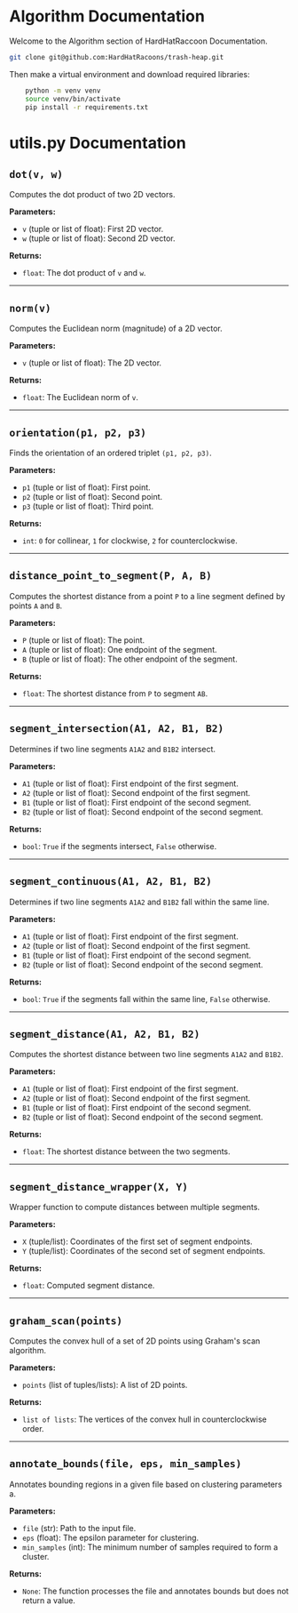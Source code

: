 # Algorithm Documentation
Welcome to the Algorithm section of HardHatRaccoon Documentation.

```bash
git clone git@github.com:HardHatRacoons/trash-heap.git
```

Then make a virtual environment and download required libraries:

```bash
    python -m venv venv
    source venv/bin/activate
    pip install -r requirements.txt
```


# utils.py Documentation

## `dot(v, w)`
Computes the dot product of two 2D vectors.

**Parameters:**
- `v` (tuple or list of float): First 2D vector.
- `w` (tuple or list of float): Second 2D vector.

**Returns:**
- `float`: The dot product of `v` and `w`.

---

## `norm(v)`
Computes the Euclidean norm (magnitude) of a 2D vector.

**Parameters:**
- `v` (tuple or list of float): The 2D vector.

**Returns:**
- `float`: The Euclidean norm of `v`.

---

## `orientation(p1, p2, p3)`

Finds the orientation of an ordered triplet `(p1, p2, p3)`.

**Parameters:**

- `p1` (tuple or list of float): First point.
- `p2` (tuple or list of float): Second point.
- `p3` (tuple or list of float): Third point.

**Returns:**

- `int`: `0` for collinear, `1` for clockwise, `2` for counterclockwise.

---


## `distance_point_to_segment(P, A, B)`
Computes the shortest distance from a point `P` to a line segment defined by points `A` and `B`.

**Parameters:**
- `P` (tuple or list of float): The point.
- `A` (tuple or list of float): One endpoint of the segment.
- `B` (tuple or list of float): The other endpoint of the segment.

**Returns:**
- `float`: The shortest distance from `P` to segment `AB`.

---

## `segment_intersection(A1, A2, B1, B2)`

Determines if two line segments `A1A2` and `B1B2` intersect.

**Parameters:**

- `A1` (tuple or list of float): First endpoint of the first segment.
- `A2` (tuple or list of float): Second endpoint of the first segment.
- `B1` (tuple or list of float): First endpoint of the second segment.
- `B2` (tuple or list of float): Second endpoint of the second segment.

**Returns:**

- `bool`: `True` if the segments intersect, `False` otherwise.

---

## `segment_continuous(A1, A2, B1, B2)`

Determines if two line segments `A1A2` and `B1B2` fall within the same line.

**Parameters:**

- `A1` (tuple or list of float): First endpoint of the first segment.
- `A2` (tuple or list of float): Second endpoint of the first segment.
- `B1` (tuple or list of float): First endpoint of the second segment.
- `B2` (tuple or list of float): Second endpoint of the second segment.

**Returns:**

- `bool`: `True` if the segments fall within the same line, `False` otherwise.

---

## `segment_distance(A1, A2, B1, B2)`
Computes the shortest distance between two line segments `A1A2` and `B1B2`.

**Parameters:**
- `A1` (tuple or list of float): First endpoint of the first segment.
- `A2` (tuple or list of float): Second endpoint of the first segment.
- `B1` (tuple or list of float): First endpoint of the second segment.
- `B2` (tuple or list of float): Second endpoint of the second segment.

**Returns:**
- `float`: The shortest distance between the two segments.

---

## `segment_distance_wrapper(X, Y)`
Wrapper function to compute distances between multiple segments.

**Parameters:**
- `X` (tuple/list): Coordinates of the first set of segment endpoints.
- `Y` (tuple/list): Coordinates of the second set of segment endpoints.

**Returns:**
- `float`: Computed segment distance.

---

## `graham_scan(points)`
Computes the convex hull of a set of 2D points using Graham's scan algorithm.

**Parameters:**
- `points` (list of tuples/lists): A list of 2D points.

**Returns:**
- `list of lists`: The vertices of the convex hull in counterclockwise order.

---

## `annotate_bounds(file, eps, min_samples)`
Annotates bounding regions in a given file based on clustering parameters a.

**Parameters:**
- `file` (str): Path to the input file.
- `eps` (float): The epsilon parameter for clustering.
- `min_samples` (int): The minimum number of samples required to form a cluster.

**Returns:**
- `None`: The function processes the file and annotates bounds but does not return a value.

